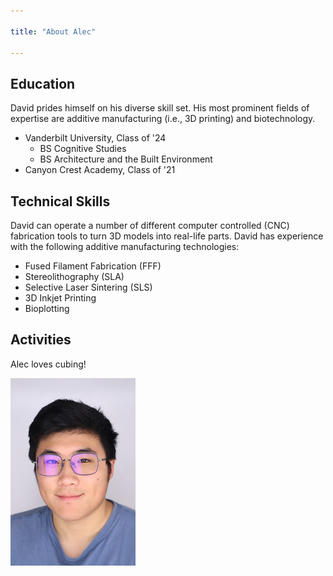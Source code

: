 ```yaml
---

title: "About Alec"

---
```


## Education

David prides himself on his diverse skill set. His most prominent fields of expertise are additive manufacturing (i.e., 3D printing) and biotechnology. 

* Vanderbilt University, Class of '24
  * BS Cognitive Studies
  * BS Architecture and the Built Environment
* Canyon Crest Academy, Class of '21

## Technical Skills

David can operate a number of different computer controlled (CNC) fabrication tools to turn 3D models into real-life parts. David has experience with the following additive manufacturing technologies:

* Fused Filament Fabrication (FFF)
* Stereolithography (SLA)
* Selective Laser Sintering (SLS)
* 3D Inkjet Printing
* Bioplotting

##  Activities

Alec loves cubing!

<img src="/assets/img/me!.jpeg" alt="David Florian" style="width:200px;"/>
